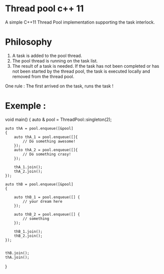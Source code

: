 # Thread pool c++ 11

A simple C++11 Thread Pool implementation supporting the task interlock.

# Philosophy

1. A task is added to the pool thread.     
2. The pool thread is running on the task list.   
3. The result of a task is needed. If the task has not been completed or has not been started by the thread pool, the task is executed locally and removed from the thread pool.

One rule :
The first arrived on the task, runs the task !

# Exemple :

void main()
{
	auto & pool = ThreadPool::singleton(2);
	
	auto thA = pool.enqueue([&pool]
	{
		auto thA_1 = pool.enqueue([]{
		    // Do something awesome!
		});
		auto thA_2 = pool.enqueue([]{
		    // Do something crasy!
		});

		thA_1.join();
		thA_2.join();
	});
	
	auto thB = pool.enqueue([&pool]
	{

		auto thB_1 = pool.enqueue([] {
			// your dream here
		});

		auto thB_2 = pool.enqueue([] {
			// something
		});

		thB_1.join();
		thB_2.join();
	});


	thB.join();
	thA.join();
}
